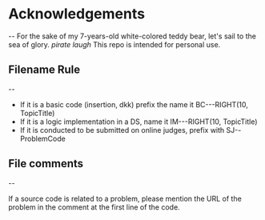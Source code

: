 # Acknowledgements
--
For the sake of my 7-years-old white-colored teddy bear, let's sail to the sea of glory.
*pirate laugh*
This repo is intended for personal use.


## Filename Rule
--

- If it is a basic code (insertion, dkk) prefix the name it BC-<order>-<topic>-RIGHT(10, TopicTitle)
- If it is a logic implementation in a DS, name it IM-<order>-<topic>-RIGHT(10, TopicTitle)
- If it is conducted to be submitted on online judges, prefix with SJ-<Name of OJ>-ProblemCode

## File comments
--

If a source code is related to a problem, please mention the URL of the problem in the comment  at the first line of the code.

